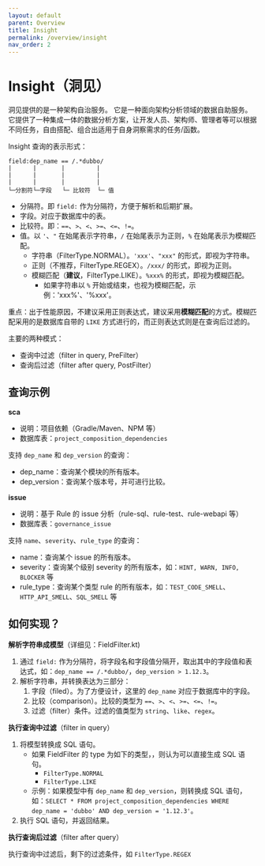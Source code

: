 ```yaml
---
layout: default
parent: Overview
title: Insight
permalink: /overview/insight
nav_order: 2
---
```


# Insight（洞见）

洞见提供的是一种架构自治服务。 它是一种面向架构分析领域的数据自助服务。它提供了一种集成一体的数据分析方案，让开发人员、架构师、管理者等可以根据不同任务，自由搭配、组合出适用于自身洞察需求的任务/函数。

Insight 查询的表示形式：

```
field:dep_name == /.*dubbo/
|      |       |         |
|      |       |         |
|      |       |         |
└─分割符└─字段   └─ 比较符  └─ 值 
```

- 分隔符。即 `field:` 作为分隔符，方便于解析和后期扩展。
- 字段。对应于数据库中的表。
- 比较符。即：`==`、`>`、`<`、`>=`、`<=`、`!=`。
- 值。以 `'`、`"` 在始尾表示字符串，`/` 在始尾表示为正则，`%` 在始尾表示为模糊匹配。
   - 字符串（FilterType.NORMAL）。`'xxx'`、`"xxx"` 的形式，即视为字符串。
   - 正则（不推荐，FilterType.REGEX）。`/xxx/` 的形式，即视为正则。
   - 模糊匹配（**建议**，FilterType.LIKE）。`%xxx%` 的形式，即视为模糊匹配。
      - 如果字符串以 `%` 开始或结束，也视为模糊匹配，示例：'xxx%'、'%xxx'。

重点：出于性能原因，不建议采用正则表达式，建议采用**模糊匹配**的方式。模糊匹配采用的是数据库自带的 `LIKE` 方式进行的，而正则表达式则是在查询后过滤的。

主要的两种模式：

- 查询中过滤（filter in query, PreFilter）
- 查询后过滤（filter after query, PostFilter）

## 查询示例

**sca**

- 说明：项目依赖（Gradle/Maven、NPM 等）
- 数据库表：`project_composition_dependencies`

支持 `dep_name` 和 `dep_version` 的查询：

- dep_name：查询某个模块的所有版本。
- dep_version：查询某个版本号，并可进行比较。

**issue**

- 说明：基于 Rule 的 issue 分析（rule-sql、rule-test、rule-webapi 等）
- 数据库表：`governance_issue`

支持 `name`、`severity`、`rule_type` 的查询：

- name：查询某个 issue 的所有版本。
- severity：查询某个级别 severity 的所有版本，如：`HINT, WARN, INFO, BLOCKER` 等
- rule_type：查询某个类型 rule 的所有版本，如：`TEST_CODE_SMELL`、`HTTP_API_SMELL`、`SQL_SMELL` 等

## 如何实现？

**解析字符串成模型**（详细见：FieldFilter.kt)

1. 通过 `field:` 作为分隔符，将字段名和字段值分隔开，取出其中的字段值和表达式，如：`dep_name == /.*dubbo/`，`dep_version > 1.12.3`。
2. 解析字符串，并转换表达为三部分：
   1. 字段（filed）。为了方便设计，这里的 `dep_name` 对应于数据库中的字段。
   2. 比较（comparison）。比较的类型为 `==`、`>`、`<`、`>=`、`<=`、`!=`。
   3. 过滤（filter）条件。过滤的值类型为 `string`、`like`、`regex`。

**执行查询中过滤**（filter in query）

1. 将模型转换成 SQL 语句。
   - 如果 FieldFilter 的 type 为如下的类型，，则认为可以直接生成 SQL 语句。
     - `FilterType.NORMAL`
     - `FilterType.LIKE`
   - 示例：如果模型中有 `dep_name` 和 `dep_version`，则转换成 SQL 语句，如：`SELECT * FROM project_composition_dependencies WHERE dep_name = 'dubbo' AND dep_version = '1.12.3'`。
2. 执行 SQL 语句，并返回结果。

**执行查询后过滤**（filter after query）

执行查询中过滤后，剩下的过滤条件，如 `FilterType.REGEX`


